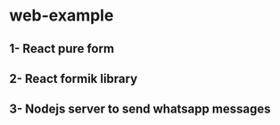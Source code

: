 # web-example

## 1- React pure form

## 2- React formik library

## 3- Nodejs server to send whatsapp messages
